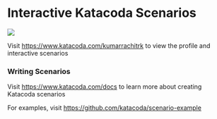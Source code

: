 # Interactive Katacoda Scenarios

[![](http://shields.katacoda.com/katacoda/kumarrachitrk/count.svg)](https://www.katacoda.com/kumarrachitrk "Get your profile on Katacoda.com")

Visit https://www.katacoda.com/kumarrachitrk to view the profile and interactive scenarios

### Writing Scenarios
Visit https://www.katacoda.com/docs to learn more about creating Katacoda scenarios

For examples, visit https://github.com/katacoda/scenario-example
